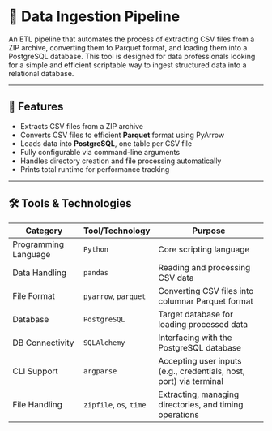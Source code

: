 # 🔄 Data Ingestion Pipeline

An ETL pipeline that automates the process of extracting CSV files from a ZIP archive, converting them to Parquet format, and loading them into a PostgreSQL database. This tool is designed for data professionals looking for a simple and efficient scriptable way to ingest structured data into a relational database.

---

## 🚀 Features

-  Extracts CSV files from a ZIP archive
-  Converts CSV files to efficient **Parquet** format using PyArrow
-  Loads data into **PostgreSQL**, one table per CSV file
-  Fully configurable via command-line arguments
-  Handles directory creation and file processing automatically
-  Prints total runtime for performance tracking

---

## 🛠️ Tools & Technologies

| Category             | Tool/Technology        | Purpose                                                                 |
|----------------------|------------------------|-------------------------------------------------------------------------|
| Programming Language | `Python`               | Core scripting language                                                 |
| Data Handling        | `pandas`               | Reading and processing CSV data                                        |
| File Format          | `pyarrow`, `parquet`   | Converting CSV files into columnar Parquet format                      |
| Database             | `PostgreSQL`           | Target database for loading processed data                             |
| DB Connectivity      | `SQLAlchemy`           | Interfacing with the PostgreSQL database                               |
| CLI Support          | `argparse`             | Accepting user inputs (e.g., credentials, host, port) via terminal     |
| File Handling        | `zipfile`, `os`, `time`| Extracting, managing directories, and timing operations                |
